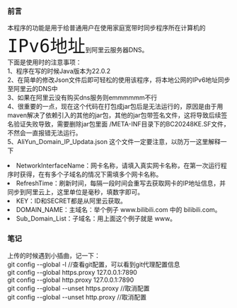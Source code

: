 <h3>前言</h3>
<p>
本程序的功能是用于给普通用户在使用家庭宽带时同步程序所在计算机的<code style="font-size:40px;">IPv6地址</code>到阿里云服务器DNS。</br>
下面是使用时的注意事项：</br>
1、程序在写的时候Java版本为22.0.2</br>
2、在简单的修改Json文件后即可轻松的使用该程序，将本地公网的IPv6地址同步至阿里云的DNS中</br>
3、如果在阿里云没有购买dns服务则emmmmmm不行</br>
4、很重要的一点，现在这个代码在打包成jar包后是无法运行的，原因是由于用maven解决了依赖引入的其他的jar包，其他的jar包带签名文件，这将导致后续签名验证失败导致，需要删除jar包里面 /META-INF目录下的BC20248KE.SF文件，不然会一直报错无法运行。</br>
5、AliYun_Domain_IP_Updata.json 这个文件一定要注意，以防万一这里解释一下</p>
<ui>
  <li>NetworkInterfaceName：网卡名称，请填入真实网卡名称，在第一次运行程序时获得，在有多个子域名的情况下需填多个网卡名称。</li>
  <li>RefreshTime：刷新时间，每隔一段时间会重写去获取网卡的IP地址信息，并同步到阿里云上，这里单位是毫秒，填数字即可。 </li>
<li>KEY：ID和SECRET都是从阿里云获取。</li>
<li>DOMAIN_NAME：主域名：举个例子 www.bilibili.com 中的 bilibili.com。</li>
<li>Sub_Domain_List：子域名：用上面这个例子就是 www。</li>
</ui>
<h3>笔记</h3>
<p>上传的时候遇到小插曲，记一下：
  <br>git config --global -l //查看git配置，可以看到git代理配置信息
  <br>git config --global https.proxy 127.0.0.1:7890
  <br>git config --global http.proxy 127.0.0.1:7890
  <br>git config --global --unset https.proxy //取消配置
  <br>git config --global --unset http.proxy //取消配置
</p>
